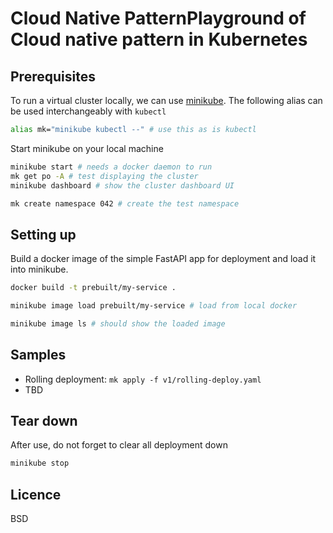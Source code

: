 
# Cloud Native PatternPlayground of Cloud native pattern in Kubernetes


## Prerequisites

To run a virtual cluster locally, we can use [minikube](https://minikube.sigs.k8s.io/docs/start/).
The following alias can be used interchangeably with `kubectl`

```sh
alias mk="minikube kubectl --" # use this as is kubectl
```

Start minikube on your local machine

```sh
minikube start # needs a docker daemon to run
mk get po -A # test displaying the cluster
minikube dashboard # show the cluster dashboard UI

mk create namespace 042 # create the test namespace
```

## Setting up

Build a docker image of the simple FastAPI app for deployment 
and load it into minikube.

```sh
docker build -t prebuilt/my-service .

minikube image load prebuilt/my-service # load from local docker

minikube image ls # should show the loaded image
```

## Samples

- Rolling deployment: `mk apply -f v1/rolling-deploy.yaml`
- TBD

## Tear down

After use, do not forget to clear all deployment down

```sh
minikube stop
```

## Licence

BSD